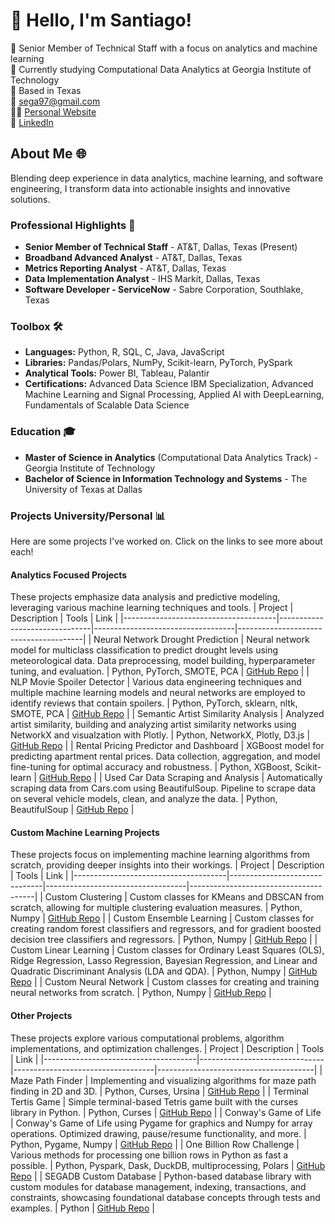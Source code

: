 # 👋 Hello, I'm Santiago!  
🚀 Senior Member of Technical Staff with a focus on analytics and machine learning  
🏫 Currently studying Computational Data Analytics at Georgia Institute of Technology  
📍 Based in Texas  
📧 sega97@gmail.com  
👨‍💻 [Personal Website](https://santiagoenriquega.github.io/)  
🔗 [LinkedIn](https://www.linkedin.com/in/santiago-e-gonzalez/)  


## **About Me 🌐**  
Blending deep experience in data analytics, machine learning, and software engineering, I transform data into actionable insights and innovative solutions.

### **Professional Highlights 🌟**  
* **Senior Member of Technical Staff** - AT&T, Dallas, Texas (Present)
* **Broadband Advanced Analyst** - AT&T, Dallas, Texas
* **Metrics Reporting Analyst** - AT&T, Dallas, Texas
* **Data Implementation Analyst** - IHS Markit, Dallas, Texas 
* **Software Developer - ServiceNow** - Sabre Corporation, Southlake, Texas

### **Toolbox 🛠️**
* **Languages:** Python, R, SQL, C, Java, JavaScript  
* **Libraries:** Pandas/Polars, NumPy, Scikit-learn, PyTorch, PySpark
* **Analytical Tools:** Power BI, Tableau, Palantir
* **Certifications:** Advanced Data Science IBM Specialization, Advanced Machine Learning and Signal Processing, Applied AI with DeepLearning, Fundamentals of Scalable Data Science

### **Education 🎓**  
* **Master of Science in Analytics** (Computational Data Analytics Track) - Georgia Institute of Technology   
* **Bachelor of Science in Information Technology and Systems** - The University of Texas at Dallas 



### **Projects University/Personal 📊**  
Here are some projects I've worked on. Click on the links to see more about each!

#### **Analytics Focused Projects** 
These projects emphasize data analysis and predictive modeling, leveraging various machine learning techniques and tools.
| Project                              | Description | Tools                             | Link                                                                                   |
|--------------------------------------|-------------------------------|-----------------------------------|---------------------------------------|
| Neural Network Drought Prediction    | Neural network model for multiclass classification to predict drought levels using meteorological data. Data preprocessing, model building, hyperparameter tuning, and evaluation. | Python, PyTorch, SMOTE, PCA       | [GitHub Repo](https://github.com/SantiagoEnriqueGA/drought_prediction_pytorch)  |
| NLP Movie Spoiler Detector           | Various data engineering techniques and multiple machine learning models and neural networks are employed to identify reviews that contain spoilers. | Python, PyTorch, sklearn, nltk, SMOTE, PCA        | [GitHub Repo](https://github.com/SantiagoEnriqueGA/movie_spoilers_nlp)  |
| Semantic Artist Similarity Analysis  | Analyzed artist similarity, building and analyzing artist similarity networks using NetworkX and visualzation with Plotly.                         				| Python, NetworkX, Plotly, D3.js   | [GitHub Repo](https://github.com/SantiagoEnriqueGA/artist_similarity_network)      |
| Rental Pricing Predictor and Dashboard | XGBoost model for predicting apartment rental prices. Data collection, aggregation, and model fine-tuning for optimal accuracy and robustness.						| Python, XGBoost, Scikit-learn                   | [GitHub Repo](https://github.com/SantiagoEnriqueGA/d3_apartment_rent_prediction_vis) |
| Used Car Data Scraping and Analysis  | Automatically scraping data from Cars.com using BeautifulSoup. Pipeline to scrape data on several vehicle models, clean, and analyze the data.						| Python, BeautifulSoup             | [GitHub Repo](https://github.com/SantiagoEnriqueGA/used_car_price_visualization)   |


#### **Custom Machine Learning Projects** 
These projects focus on implementing machine learning algorithms from scratch, providing deeper insights into their workings.
| Project                              | Description | Tools                             | Link                                                                                   |
|--------------------------------------|-------------------------------|-----------------------------------|---------------------------------------|
| Custom Clustering                    | Custom classes for KMeans and DBSCAN from scratch, allowing for multiple clustering evaluation measures.																| Python, Numpy                     | [GitHub Repo](https://github.com/SantiagoEnriqueGA/custom_clustering)              |
| Custom Ensemble Learning             | Custom classes for creating random forest classifiers and regressors, and for gradient boosted decision tree classifiers and regressors.                           | Python, Numpy                     | [GitHub Repo](https://github.com/SantiagoEnriqueGA/custom_ensemble_learning)       |
| Custom Linear Learning             | Custom classes for Ordinary Least Squares (OLS), Ridge Regression, Lasso Regression, Bayesian Regression, and Linear and Quadratic Discriminant Analysis (LDA and QDA).                           | Python, Numpy                     | [GitHub Repo](https://github.com/SantiagoEnriqueGA/custom_linear_learning)       |
| Custom Neural Network                | Custom classes for creating and training neural networks from scratch.                           | Python, Numpy                     | [GitHub Repo](https://github.com/SantiagoEnriqueGA/custom_neural_net)       |

#### **Other Projects**  
These projects explore various computational problems, algorithm implementations, and optimization challenges.
| Project                              | Description | Tools                             | Link                                                                                   |
|--------------------------------------|-------------------------------|-----------------------------------|---------------------------------------|
| Maze Path Finder                     | Implementing and visualizing algorithms for maze path finding in 2D and 3D.                           | Python, Curses, Ursina                     | [GitHub Repo](https://github.com/SantiagoEnriqueGA/maze_path_finder)       |
| Terminal Tertis Game                     | Simple terminal-based Tetris game built with the curses library in Python.                           | Python, Curses                     | [GitHub Repo](https://github.com/SantiagoEnriqueGA/tetris_game)       |
| Conway's Game of Life                | Conway's Game of Life using Pygame for graphics and Numpy for array operations. Optimized drawing, pause/resume functionality, and more. 							| Python, Pygame, Numpy	| [GitHub Repo](https://github.com/SantiagoEnriqueGA/gameOfLife)                     |
| One Billion Row Challenge            | Various methods for processing one billion rows in Python as fast a possible.                           | Python, Pyspark, Dask, DuckDB, multiprocessing, Polars                     | [GitHub Repo](https://github.com/SantiagoEnriqueGA/one_billion_row_challenge)       |
| SEGADB Custom Database                | Python-based database library with custom modules for database management, indexing, transactions, and constraints, showcasing foundational database concepts through tests and examples.                           | Python                     | [GitHub Repo](https://github.com/SantiagoEnriqueGA/custom_database)       |
